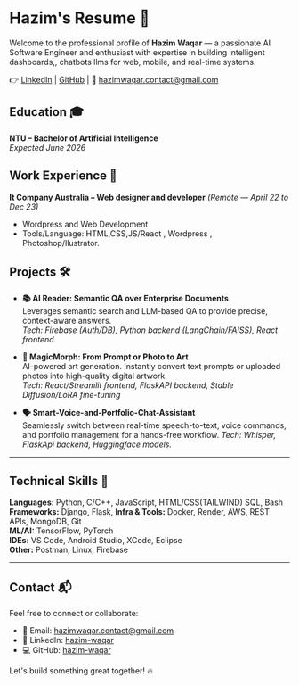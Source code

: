 # Hazim's Resume 🚀

Welcome to the professional profile of **Hazim Waqar** — a passionate AI Software Engineer and enthusiast with expertise in building intelligent dashboards,, chatbots llms for web, mobile, and real-time systems.

👉 [LinkedIn](https://www.linkedin.com/in/hazimwaqar/) | [GitHub](https://github.com/Hazimleets) | 📧 [hazimwaqar.contact@gmail.com](mailto:hazimwaqar.contact@gmail.com)


## Education 🎓

**NTU – Bachelor of Artificial Intelligence**  
*Expected June 2026*  

## Work Experience 💼

**It Company Australia – Web designer and developer** *(Remote — April 22 to Dec 23)*  
- Wordpress and Web Development  
- Tools/Language: HTML,CSS,JS/React , Wordpress , Photoshop/Ilustrator.


## Projects 🛠️

- **📚 AI Reader: Semantic QA over Enterprise Documents**  
  Leverages semantic search and LLM-based QA to provide precise, context-aware answers.  
  *Tech:  Firebase (Auth/DB), Python backend (LangChain/FAISS), React frontend.*

- **🎨 MagicMorph: From Prompt or Photo to Art**  
  AI-powered art generation. Instantly convert text prompts or uploaded photos into high-quality digital artwork.  
  *Tech: React/Streamlit frontend, FlaskAPI backend, Stable Diffusion/LoRA fine-tuning*

- **🗣️ Smart-Voice-and-Portfolio-Chat-Assistant**  
  Seamlessly switch between real-time speech-to-text, voice commands, and portfolio management for a hands-free workflow. 
  *Tech: Whisper, FlaskApi backend, Huggingface models.*

---
## Technical Skills 🧰

**Languages:** Python, C/C++, JavaScript, HTML/CSS(TAILWIND) SQL, Bash  
**Frameworks:** Django, Flask, 
**Infra & Tools:** Docker, Render, AWS, REST APIs, MongoDB, Git  
**ML/AI:** TensorFlow, PyTorch  
**IDEs:** VS Code, Android Studio, XCode, Eclipse  
**Other:** Postman, Linux, Firebase

---

## Contact 📬

Feel free to connect or collaborate:

- 📧 Email: [hazimwaqar.contact@gmail.com](mailto:hazimwaqar.contact@gmail.com)  
- 💼 LinkedIn: [hazim-waqar](https://www.linkedin.com/in/hazimwaqar/)  
- 💻 GitHub: [hazim-waqar](https://github.com/Hazimleets)  

Let's build something great together! 🔥
